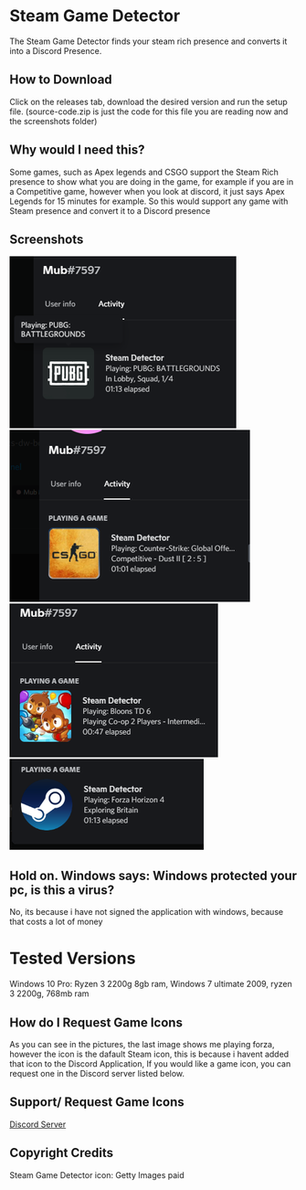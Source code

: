# Steam Game Detector

The Steam Game Detector finds your steam rich presence and converts it into a Discord Presence.

## How to Download

Click on the releases tab, download the desired version and run the setup file. (source-code.zip is just the code for this file you are reading now and the screenshots folder)

## Why would I need this?

Some games, such as Apex legends and CSGO support the Steam Rich presence to show what you are doing in the game, for example if you are in a Competitive game, however when you look at discord, it just says Apex Legends for 15 minutes for example. So this would support any game with Steam presence and convert it to a Discord presence

## Screenshots

![PUGB](/screenshots/pubg.png?raw=true "PUBG") ![CSGO](/screenshots/csgo.png?raw=true "CSGO") ![Bloons](/screenshots/bloons.png?raw=true "BLOONS") ![No Game Icon](/screenshots/noico.png?raw=true "No Game Icon")

## Hold on. Windows says: Windows protected your pc, is this a virus?

No, its because i have not signed the application with windows, because that costs a lot of money

# Tested Versions

Windows 10 Pro: Ryzen 3 2200g 8gb ram,
Windows 7 ultimate 2009, ryzen 3 2200g, 768mb ram

## How do I Request Game Icons

As you can see in the pictures, the last image shows me playing forza, however the icon is the dafault Steam icon, this is because i havent added that icon to the Discord Application, If you would like a game icon, you can request one in the Discord server listed below.


## Support/ Request Game Icons
[Discord Server](https://discord.gg/8Hjfsp3VtF)

## Copyright Credits

Steam Game Detector icon: Getty Images paid
